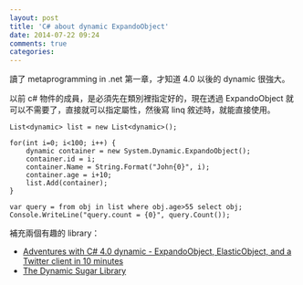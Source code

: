 ```yaml
---
layout: post
title: 'C# about dynamic ExpandoObject'
date: 2014-07-22 09:24
comments: true
categories: 
---
```

讀了 metaprogramming in .net 第一章，才知道 4.0 以後的 dynamic 很強大。

以前 c# 物件的成員，是必須先在類別裡指定好的，現在透過 ExpandoObject 就可以不需要了，直接就可以指定屬性，然後寫 linq 敘述時，就能直接使用。
```
List<dynamic> list = new List<dynamic>();

for(int i=0; i<100; i++) {
	dynamic container = new System.Dynamic.ExpandoObject();
	container.id = i;
	container.Name = String.Format("John{0}", i);
	container.age = i+10;
	list.Add(container);
}

var query = from obj in list where obj.age>55 select obj;
Console.WriteLine("query.count = {0}", query.Count());
```

補充兩個有趣的 library：
 * [Adventures with C# 4.0 dynamic - ExpandoObject, ElasticObject, and a Twitter client in 10 minutes](http://www.codeproject.com/Articles/62839/Adventures-with-C-dynamic-ExpandoObject-Elasti)
 * [The Dynamic Sugar Library ](http://frederictorres.blogspot.tw/2011/01/dynamic-sugar-library.html)